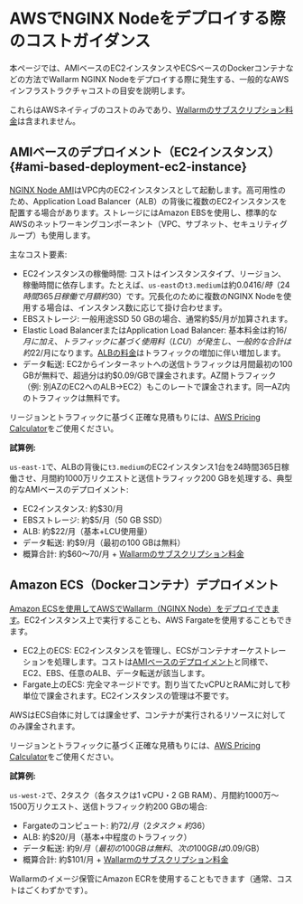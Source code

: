 # AWSでNGINX Nodeをデプロイする際のコストガイダンス

本ページでは、AMIベースのEC2インスタンスやECSベースのDockerコンテナなどの方法でWallarm NGINX Nodeをデプロイする際に発生する、一般的なAWSインフラストラクチャコストの目安を説明します。

これらはAWSネイティブのコストのみであり、[Wallarmのサブスクリプション料金](../../../about-wallarm/subscription-plans/)は含まれません。

## AMIベースのデプロイメント（EC2インスタンス） {#ami-based-deployment-ec2-instance}

[NGINX Node AMI](ami.md)はVPC内のEC2インスタンスとして起動します。高可用性のため、Application Load Balancer（ALB）の背後に複数のEC2インスタンスを配置する場合があります。ストレージにはAmazon EBSを使用し、標準的なAWSのネットワーキングコンポーネント（VPC、サブネット、セキュリティグループ）も使用します。

主なコスト要素:

* EC2インスタンスの稼働時間: コストはインスタンスタイプ、リージョン、稼働時間に依存します。たとえば、`us-east`の`t3.medium`は約$0.0416/時（24時間365日稼働で月額約$30）です。冗長化のために複数のNGINX Nodeを使用する場合は、インスタンス数に応じて掛け合わせます。
* EBSストレージ: 一般用途SSD 50 GBの場合、通常約$5/月が加算されます。
* Elastic Load BalancerまたはApplication Load Balancer: 基本料金は約$16/月に加え、トラフィックに基づく使用料（LCU）が発生し、一般的な合計は約$22/月になります。[ALBの料金](https://aws.amazon.com/elasticloadbalancing/pricing/)はトラフィックの増加に伴い増加します。
* データ転送: EC2からインターネットへの送信トラフィックは月間最初の100 GBが無料で、超過分は約$0.09/GBで課金されます。AZ間トラフィック（例: 別AZのEC2へのALB→EC2）もこのレートで課金されます。同一AZ内のトラフィックは無料です。

リージョンとトラフィックに基づく正確な見積もりには、[AWS Pricing Calculator](https://calculator.aws/)をご使用ください。

**試算例:**

`us-east-1`で、ALBの背後に`t3.medium`のEC2インスタンス1台を24時間365日稼働させ、月間約1000万リクエストと送信トラフィック200 GBを処理する、典型的なAMIベースのデプロイメント:

* EC2インスタンス: 約$30/月
* EBSストレージ: 約$5/月（50 GB SSD）
* ALB: 約$22/月（基本+LCU使用量）
* データ転送: 約$9/月（最初の100 GBは無料）
* 概算合計: 約$60〜70/月 + [Wallarmのサブスクリプション料金](../../../about-wallarm/subscription-plans/)

## Amazon ECS（Dockerコンテナ）デプロイメント

[Amazon ECSを使用してAWSでWallarm（NGINX Node）をデプロイできます](docker-container.md)。EC2インスタンス上で実行することも、AWS Fargateを使用することもできます。

* EC2上のECS: EC2インスタンスを管理し、ECSがコンテナオーケストレーションを処理します。コストは[AMIベースのデプロイメント](#ami-based-deployment-ec2-instance)と同様で、EC2、EBS、任意のALB、データ転送が該当します。
* Fargate上のECS: 完全マネージドです。割り当てたvCPUとRAMに対して秒単位で課金されます。EC2インスタンスの管理は不要です。

AWSはECS自体に対しては課金せず、コンテナが実行されるリソースに対してのみ課金されます。

リージョンとトラフィックに基づく正確な見積もりには、[AWS Pricing Calculator](https://calculator.aws/)をご使用ください。

**試算例:**

`us-west-2`で、2タスク（各タスクは1 vCPU・2 GB RAM）、月間約1000万〜1500万リクエスト、送信トラフィック約200 GBの場合:

* Fargateのコンピュート: 約$72/月（2タスク×約$36）
* ALB: 約$20/月（基本+中程度のトラフィック）
* データ転送: 約$9/月（最初の100 GBは無料、次の100 GBは$0.09/GB）
* 概算合計: 約$101/月 + [Wallarmのサブスクリプション料金](../../../about-wallarm/subscription-plans/)

Wallarmのイメージ保管にAmazon ECRを使用することもできます（通常、コストはごくわずかです）。